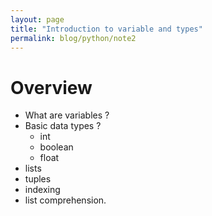 ```yaml
---
layout: page
title: "Introduction to variable and types"
permalink: blog/python/note2
---
```



# Overview
- What are variables ?
- Basic data types ?
	- int
	- boolean
	- float
- lists
- tuples
- indexing
- list comprehension.
